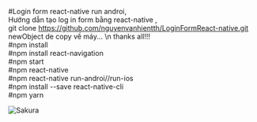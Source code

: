 ﻿#Login form react-native run androi, <br/> Hướng dẫn tạo log in form bằng react-native ,<br/> git clone https://github.com/nguyenvanhientth/LoginFormReact-native.git newObject de copy về máy... \n thanks all!!! <br/>
#npm install<br/>
#npm install react-navigation <br/>
#npm start<br/>
#npm react-native<br/>
#npm react-native run-androi//run-ios<br/>
#npm install --save  react-native-cli<br/>
#npm yarn<br/>
<p><img src="images/img_sakura.jpg" alt="Sakura" /></p>
